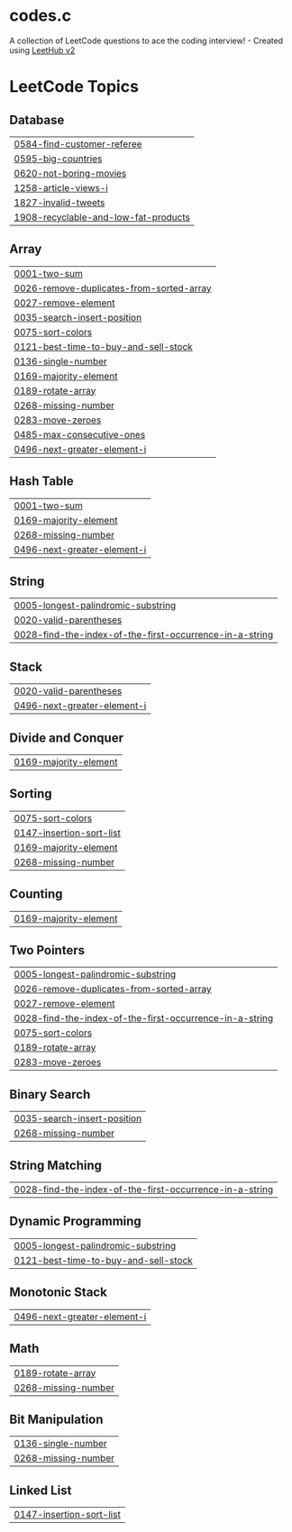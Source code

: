 # codes.c
A collection of LeetCode questions to ace the coding interview! - Created using [LeetHub v2](https://github.com/arunbhardwaj/LeetHub-2.0)

<!---LeetCode Topics Start-->
# LeetCode Topics
## Database
|  |
| ------- |
| [0584-find-customer-referee](https://github.com/SuhasiniSingh535/codes.c/tree/master/0584-find-customer-referee) |
| [0595-big-countries](https://github.com/SuhasiniSingh535/codes.c/tree/master/0595-big-countries) |
| [0620-not-boring-movies](https://github.com/SuhasiniSingh535/codes.c/tree/master/0620-not-boring-movies) |
| [1258-article-views-i](https://github.com/SuhasiniSingh535/codes.c/tree/master/1258-article-views-i) |
| [1827-invalid-tweets](https://github.com/SuhasiniSingh535/codes.c/tree/master/1827-invalid-tweets) |
| [1908-recyclable-and-low-fat-products](https://github.com/SuhasiniSingh535/codes.c/tree/master/1908-recyclable-and-low-fat-products) |
## Array
|  |
| ------- |
| [0001-two-sum](https://github.com/SuhasiniSingh535/codes.c/tree/master/0001-two-sum) |
| [0026-remove-duplicates-from-sorted-array](https://github.com/SuhasiniSingh535/codes.c/tree/master/0026-remove-duplicates-from-sorted-array) |
| [0027-remove-element](https://github.com/SuhasiniSingh535/codes.c/tree/master/0027-remove-element) |
| [0035-search-insert-position](https://github.com/SuhasiniSingh535/codes.c/tree/master/0035-search-insert-position) |
| [0075-sort-colors](https://github.com/SuhasiniSingh535/codes.c/tree/master/0075-sort-colors) |
| [0121-best-time-to-buy-and-sell-stock](https://github.com/SuhasiniSingh535/codes.c/tree/master/0121-best-time-to-buy-and-sell-stock) |
| [0136-single-number](https://github.com/SuhasiniSingh535/codes.c/tree/master/0136-single-number) |
| [0169-majority-element](https://github.com/SuhasiniSingh535/codes.c/tree/master/0169-majority-element) |
| [0189-rotate-array](https://github.com/SuhasiniSingh535/codes.c/tree/master/0189-rotate-array) |
| [0268-missing-number](https://github.com/SuhasiniSingh535/codes.c/tree/master/0268-missing-number) |
| [0283-move-zeroes](https://github.com/SuhasiniSingh535/codes.c/tree/master/0283-move-zeroes) |
| [0485-max-consecutive-ones](https://github.com/SuhasiniSingh535/codes.c/tree/master/0485-max-consecutive-ones) |
| [0496-next-greater-element-i](https://github.com/SuhasiniSingh535/codes.c/tree/master/0496-next-greater-element-i) |
## Hash Table
|  |
| ------- |
| [0001-two-sum](https://github.com/SuhasiniSingh535/codes.c/tree/master/0001-two-sum) |
| [0169-majority-element](https://github.com/SuhasiniSingh535/codes.c/tree/master/0169-majority-element) |
| [0268-missing-number](https://github.com/SuhasiniSingh535/codes.c/tree/master/0268-missing-number) |
| [0496-next-greater-element-i](https://github.com/SuhasiniSingh535/codes.c/tree/master/0496-next-greater-element-i) |
## String
|  |
| ------- |
| [0005-longest-palindromic-substring](https://github.com/SuhasiniSingh535/codes.c/tree/master/0005-longest-palindromic-substring) |
| [0020-valid-parentheses](https://github.com/SuhasiniSingh535/codes.c/tree/master/0020-valid-parentheses) |
| [0028-find-the-index-of-the-first-occurrence-in-a-string](https://github.com/SuhasiniSingh535/codes.c/tree/master/0028-find-the-index-of-the-first-occurrence-in-a-string) |
## Stack
|  |
| ------- |
| [0020-valid-parentheses](https://github.com/SuhasiniSingh535/codes.c/tree/master/0020-valid-parentheses) |
| [0496-next-greater-element-i](https://github.com/SuhasiniSingh535/codes.c/tree/master/0496-next-greater-element-i) |
## Divide and Conquer
|  |
| ------- |
| [0169-majority-element](https://github.com/SuhasiniSingh535/codes.c/tree/master/0169-majority-element) |
## Sorting
|  |
| ------- |
| [0075-sort-colors](https://github.com/SuhasiniSingh535/codes.c/tree/master/0075-sort-colors) |
| [0147-insertion-sort-list](https://github.com/SuhasiniSingh535/codes.c/tree/master/0147-insertion-sort-list) |
| [0169-majority-element](https://github.com/SuhasiniSingh535/codes.c/tree/master/0169-majority-element) |
| [0268-missing-number](https://github.com/SuhasiniSingh535/codes.c/tree/master/0268-missing-number) |
## Counting
|  |
| ------- |
| [0169-majority-element](https://github.com/SuhasiniSingh535/codes.c/tree/master/0169-majority-element) |
## Two Pointers
|  |
| ------- |
| [0005-longest-palindromic-substring](https://github.com/SuhasiniSingh535/codes.c/tree/master/0005-longest-palindromic-substring) |
| [0026-remove-duplicates-from-sorted-array](https://github.com/SuhasiniSingh535/codes.c/tree/master/0026-remove-duplicates-from-sorted-array) |
| [0027-remove-element](https://github.com/SuhasiniSingh535/codes.c/tree/master/0027-remove-element) |
| [0028-find-the-index-of-the-first-occurrence-in-a-string](https://github.com/SuhasiniSingh535/codes.c/tree/master/0028-find-the-index-of-the-first-occurrence-in-a-string) |
| [0075-sort-colors](https://github.com/SuhasiniSingh535/codes.c/tree/master/0075-sort-colors) |
| [0189-rotate-array](https://github.com/SuhasiniSingh535/codes.c/tree/master/0189-rotate-array) |
| [0283-move-zeroes](https://github.com/SuhasiniSingh535/codes.c/tree/master/0283-move-zeroes) |
## Binary Search
|  |
| ------- |
| [0035-search-insert-position](https://github.com/SuhasiniSingh535/codes.c/tree/master/0035-search-insert-position) |
| [0268-missing-number](https://github.com/SuhasiniSingh535/codes.c/tree/master/0268-missing-number) |
## String Matching
|  |
| ------- |
| [0028-find-the-index-of-the-first-occurrence-in-a-string](https://github.com/SuhasiniSingh535/codes.c/tree/master/0028-find-the-index-of-the-first-occurrence-in-a-string) |
## Dynamic Programming
|  |
| ------- |
| [0005-longest-palindromic-substring](https://github.com/SuhasiniSingh535/codes.c/tree/master/0005-longest-palindromic-substring) |
| [0121-best-time-to-buy-and-sell-stock](https://github.com/SuhasiniSingh535/codes.c/tree/master/0121-best-time-to-buy-and-sell-stock) |
## Monotonic Stack
|  |
| ------- |
| [0496-next-greater-element-i](https://github.com/SuhasiniSingh535/codes.c/tree/master/0496-next-greater-element-i) |
## Math
|  |
| ------- |
| [0189-rotate-array](https://github.com/SuhasiniSingh535/codes.c/tree/master/0189-rotate-array) |
| [0268-missing-number](https://github.com/SuhasiniSingh535/codes.c/tree/master/0268-missing-number) |
## Bit Manipulation
|  |
| ------- |
| [0136-single-number](https://github.com/SuhasiniSingh535/codes.c/tree/master/0136-single-number) |
| [0268-missing-number](https://github.com/SuhasiniSingh535/codes.c/tree/master/0268-missing-number) |
## Linked List
|  |
| ------- |
| [0147-insertion-sort-list](https://github.com/SuhasiniSingh535/codes.c/tree/master/0147-insertion-sort-list) |
<!---LeetCode Topics End-->